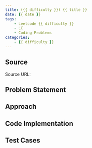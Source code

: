 ```yaml
---
title: ({{ difficulty }}) {{ title }}
date: {{ date }}
tags: 
    - Leetcode {{ difficulty }}
    - LC
    - Coding Problems
categories:
    - {{ difficulty }}
---
```


## Source
Source URL: 

## Problem Statement

## Approach

## Code Implementation

## Test Cases
